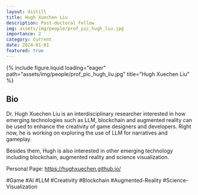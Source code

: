 ```yaml
---
layout: distill
title: Hugh Xuechen Liu
description: Post-doctoral Fellow
img: assets/img/people/prof_pic_hugh_liu.jpg
importance: 2
category: Current
date: 2024-01-01
featured: true
---
```


<div class="fake-img l-body">
{% include figure.liquid loading="eager" path="assets/img/people/prof_pic_hugh_liu.jpg" title="Hugh Xuechen Liu" %}
</div>

## Bio

Dr. Hugh Xuechen Liu is an interdisciplinary researcher interested in how emerging technologies such as LLM, blockchain and augmented reality can be used to enhance the creativity of game designers and developers. Right now, he is working on exploring the use of LLM for narratives and gameplay.

Besides them, Hugh is also interested in other emerging technology including blockchain, augmented reality and science visualization.

Personal Page: <https://hughxuechen.github.io/>

#Game #AI #LLM #Creativity #Blockchain #Augmented-Reality #Science-Visualization
